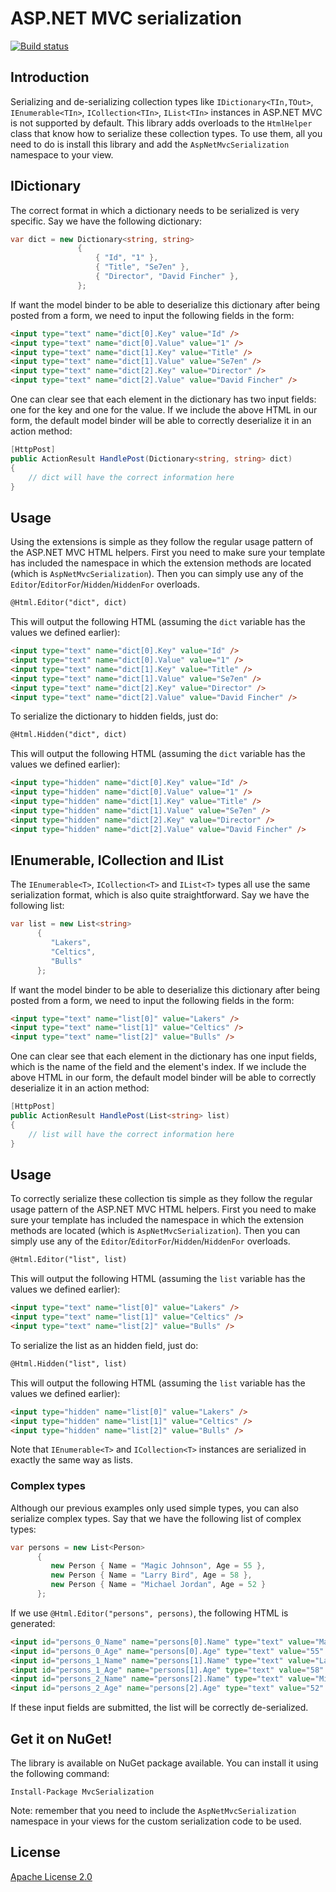 # ASP.NET MVC serialization

[![Build status](https://ci.appveyor.com/api/projects/status/d1e0slk8udkym49k)](https://ci.appveyor.com/project/ErikSchierboom/aspnetmvcdictionaryserialization)

## Introduction

Serializing and de-serializing collection types like `IDictionary<TIn,TOut>`, `IEnumerable<TIn>`, `ICollection<TIn>`, `IList<TIn>` instances in ASP.NET MVC is not supported by default. This library adds overloads to the `HtmlHelper` class that know how to serialize these collection types. To use them, all you need to do is install this library and add the `AspNetMvcSerialization` namespace to your view.

## IDictionary
        
The correct format in which a dictionary needs to be serialized is very specific. Say we have the following dictionary:

```c#
var dict = new Dictionary<string, string>
               {
                   { "Id", "1" },
                   { "Title", "Se7en" },
                   { "Director", "David Fincher" },
               };
```

If want the model binder to be able to deserialize this dictionary after being posted from a form, we need to input the following fields in the form:

```html
<input type="text" name="dict[0].Key" value="Id" />
<input type="text" name="dict[0].Value" value="1" />
<input type="text" name="dict[1].Key" value="Title" />
<input type="text" name="dict[1].Value" value="Se7en" />
<input type="text" name="dict[2].Key" value="Director" />
<input type="text" name="dict[2].Value" value="David Fincher" />
```

One can clear see that each element in the dictionary has two input fields: one for the key and one for the value. If we include the above HTML in our form, the default model binder will be able to correctly deserialize it in an action method:

```c#
[HttpPost]
public ActionResult HandlePost(Dictionary<string, string> dict)
{
    // dict will have the correct information here
}
```

## Usage 
Using the extensions is simple as they follow the regular usage pattern of the ASP.NET MVC HTML helpers. First you need to make sure your template has included the namespace in which the extension methods are located (which is `AspNetMvcSerialization`). Then you can simply use any of the `Editor`/`EditorFor`/`Hidden`/`HiddenFor` overloads.

```html
@Html.Editor("dict", dict)
```
    
This will output the following HTML (assuming the `dict` variable has the values we defined earlier):

```html
<input type="text" name="dict[0].Key" value="Id" />
<input type="text" name="dict[0].Value" value="1" />
<input type="text" name="dict[1].Key" value="Title" />
<input type="text" name="dict[1].Value" value="Se7en" />
<input type="text" name="dict[2].Key" value="Director" />
<input type="text" name="dict[2].Value" value="David Fincher" />
```

To serialize the dictionary to hidden fields, just do:

```html
@Html.Hidden("dict", dict)
```

This will output the following HTML (assuming the `dict` variable has the values we defined earlier):

```html
<input type="hidden" name="dict[0].Key" value="Id" />
<input type="hidden" name="dict[0].Value" value="1" />
<input type="hidden" name="dict[1].Key" value="Title" />
<input type="hidden" name="dict[1].Value" value="Se7en" />
<input type="hidden" name="dict[2].Key" value="Director" />
<input type="hidden" name="dict[2].Value" value="David Fincher" />
```
        
## IEnumerable, ICollection and IList
        
The `IEnumerable<T>`, `ICollection<T>` and `IList<T>` types all use the same serialization format, which is also quite straightforward. Say we have the following list:

```c#
var list = new List<string>
      {
         "Lakers", 
         "Celtics",
         "Bulls"
      };
```

If want the model binder to be able to deserialize this dictionary after being posted from a form, we need to input the following fields in the form:

```html
<input type="text" name="list[0]" value="Lakers" />
<input type="text" name="list[1]" value="Celtics" />
<input type="text" name="list[2]" value="Bulls" />
```

One can clear see that each element in the dictionary has one input fields, which is the name of the field and the element's index. If we include the above HTML in our form, the default model binder will be able to correctly deserialize it in an action method:

```c#
[HttpPost]
public ActionResult HandlePost(List<string> list)
{
    // list will have the correct information here
}
```

## Usage 
To correctly serialize these collection tis simple as they follow the regular usage pattern of the ASP.NET MVC HTML helpers. First you need to make sure your template has included the namespace in which the extension methods are located (which is `AspNetMvcSerialization`). Then you can simply use any of the `Editor`/`EditorFor`/`Hidden`/`HiddenFor` overloads.

```html
@Html.Editor("list", list)
```
    
This will output the following HTML (assuming the `list` variable has the values we defined earlier):

```html
<input type="text" name="list[0]" value="Lakers" />
<input type="text" name="list[1]" value="Celtics" />
<input type="text" name="list[2]" value="Bulls" />
```

To serialize the list as an hidden field, just do:

```html
@Html.Hidden("list", list)
```

This will output the following HTML (assuming the `list` variable has the values we defined earlier):

```html
<input type="hidden" name="list[0]" value="Lakers" />
<input type="hidden" name="list[1]" value="Celtics" />
<input type="hidden" name="list[2]" value="Bulls" />
```

Note that `IEnumerable<T>` and `ICollection<T>` instances are serialized in exactly the same way as lists.

### Complex types

Although our previous examples only used simple types, you can also serialize complex types. Say that we have the following list of complex types:

```c#
var persons = new List<Person>
      {
         new Person { Name = "Magic Johnson", Age = 55 },
         new Person { Name = "Larry Bird", Age = 58 },
         new Person { Name = "Michael Jordan", Age = 52 }
      };
```

If we use `@Html.Editor("persons", persons)`, the following HTML is generated:

```html
<input id="persons_0_Name" name="persons[0].Name" type="text" value="Magic Johnson" />
<input id="persons_0_Age" name="persons[0].Age" type="text" value="55" />
<input id="persons_1_Name" name="persons[1].Name" type="text" value="Larry Bird" />
<input id="persons_1_Age" name="persons[1].Age" type="text" value="58" />
<input id="persons_2_Name" name="persons[2].Name" type="text" value="Michael Jordan" />
<input id="persons_2_Age" name="persons[2].Age" type="text" value="52" />
```

If these input fields are submitted, the list will be correctly de-serialized.

## Get it on NuGet!
The library is available on NuGet package available. You can install it using the following command:

    Install-Package MvcSerialization

Note: remember that you need to include the `AspNetMvcSerialization` namespace in your views for the custom serialization code to be used.

## License
[Apache License 2.0](LICENSE.md)
